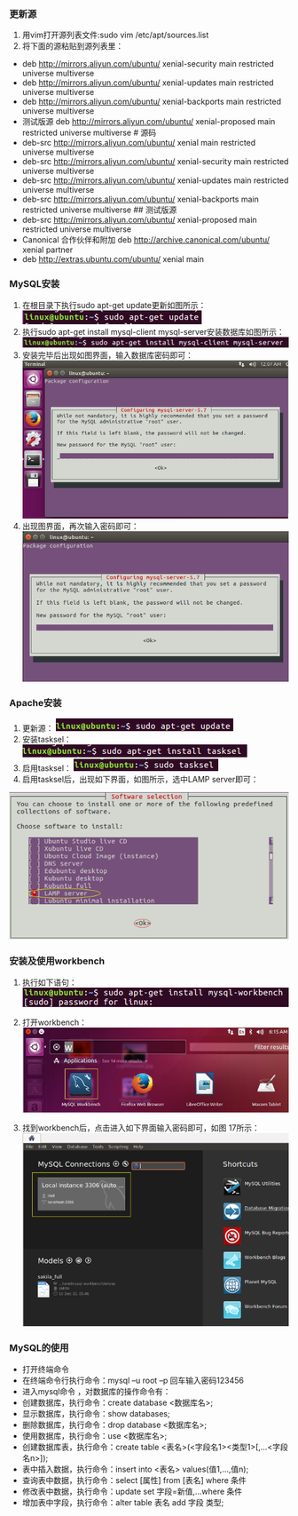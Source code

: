 ### 更新源
1.	用vim打开源列表文件:sudo vim /etc/apt/sources.list
2.	将下面的源粘贴到源列表里：
*	deb http://mirrors.aliyun.com/ubuntu/ xenial-security main restricted universe multiverse
*	deb http://mirrors.aliyun.com/ubuntu/ xenial-updates main restricted universe multiverse
*	deb http://mirrors.aliyun.com/ubuntu/ xenial-backports main restricted universe multiverse
* 测试版源
  deb http://mirrors.aliyun.com/ubuntu/ xenial-proposed main restricted universe multiverse # 源码
*	deb-src http://mirrors.aliyun.com/ubuntu/ xenial main restricted universe multiverse
*	deb-src http://mirrors.aliyun.com/ubuntu/ xenial-security main restricted universe multiverse
*	deb-src http://mirrors.aliyun.com/ubuntu/ xenial-updates main restricted universe multiverse
*	deb-src http://mirrors.aliyun.com/ubuntu/ xenial-backports main restricted universe multiverse ## 测试版源
*	deb-src http://mirrors.aliyun.com/ubuntu/ xenial-proposed main restricted universe multiverse
*	Canonical 合作伙伴和附加
  deb http://archive.canonical.com/ubuntu/ xenial partner
*	deb http://extras.ubuntu.com/ubuntu/ xenial main
### MySQL安装
1. 在根目录下执行sudo apt-get update更新如图所示：
![更新语句](https://github.com/shilingyu/MySQL-doc/blob/master/img/更新语句.png)
2. 执行sudo apt-get install mysql-client mysql-server安装数据库如图所示：
![安装数据库语句](https://github.com/shilingyu/MySQL-doc/blob/master/img/安装数据库语句.png)
3. 安装完毕后出现如图界面，输入数据库密码即可：
![输入数据库密码](https://github.com/shilingyu/MySQL-doc/blob/master/img/输入数据库密码.png)
4. 出现图界面，再次输入密码即可：
![再次输入密码](https://github.com/shilingyu/MySQL-doc/blob/master/img/再次输入密码.png)
###  Apache安装
1. 更新源：
![更新源](https://github.com/shilingyu/MySQL-doc/blob/master/img/更新源.png)
2. 安装tasksel：
![安装tasksel](https://github.com/shilingyu/MySQL-doc/blob/master/img/安装tasksel.png)
3. 启用tasksel：
![启用tasksel](https://github.com/shilingyu/MySQL-doc/blob/master/img/启用tasksel.png)
4. 启用tasksel后，出现如下界面，如图所示，选中LAMP server即可：

![选中LAMP server](https://github.com/shilingyu/MySQL-doc/blob/master/img/选中LAMP%20server.png)

### 安装及使用workbench
1. 执行如下语句：
![安装workbench](https://github.com/shilingyu/MySQL-doc/blob/master/img/安装workbench.png)

2. 打开workbench：
![打开workbench](https://github.com/shilingyu/MySQL-doc/blob/master/img/打开workbench.png)

3.	找到workbench后，点击进入如下界面输入密码即可，如图 17所示：
![进入workbench](https://github.com/shilingyu/MySQL-doc/blob/master/img/进入workbench.png)
### MySQL的使用
   * 打开终端命令
   * 在终端命令行执行命令：mysql –u root –p 回车输入密码123456
   * 进入mysql命令 ，对数据库的操作命令有：
   * 创建数据库，执行命令：create database <数据库名>;
   * 显示数据库，执行命令：show databases;
   * 删除数据库，执行命令：drop database <数据库名>;
   * 使用数据库，执行命令：use <数据库名>;
   * 创建数据库表，执行命令：create table <表名>(<字段名1><类型1>[,…<字段名n>]);
   * 表中插入数据，执行命令：insert into <表名> values(值1,…,值n);
   * 查询表中数据，执行命令：select [属性] from [表名] where 条件
   * 修改表中数据，执行命令：update set 字段=新值,…where 条件
   * 增加表中字段，执行命令：alter table 表名 add 字段 类型;

